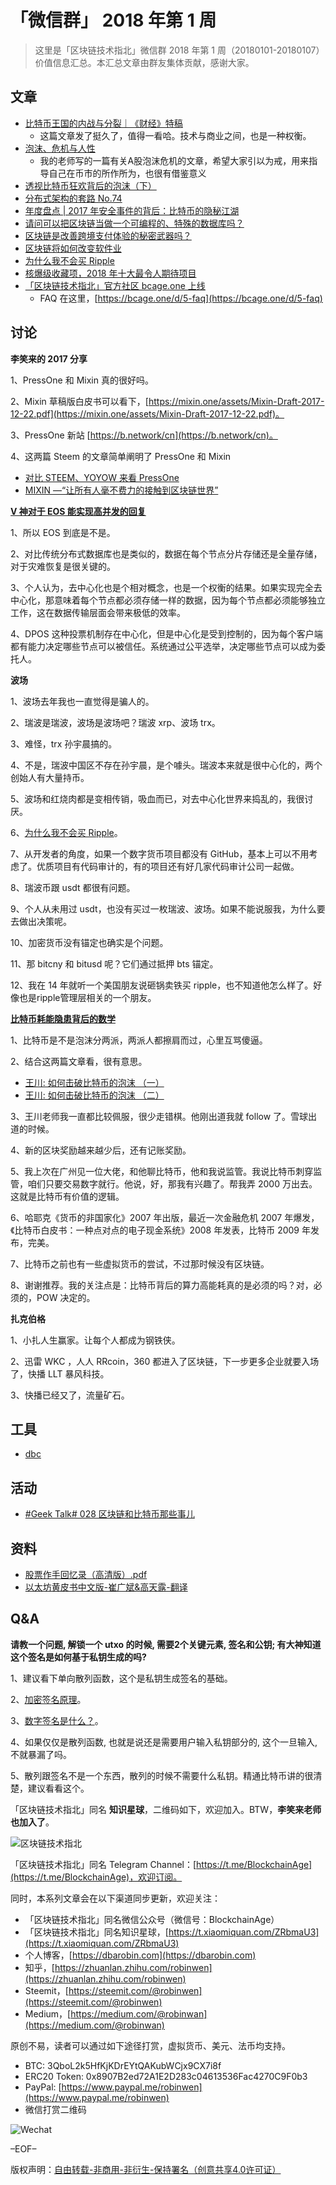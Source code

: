 # 「微信群」 2018 年第 1 周

> 这里是「区块链技术指北」微信群 2018 年第 1 周（20180101-20180107）价值信息汇总。本汇总文章由群友集体贡献，感谢大家。

## 文章

* [比特币王国的内战与分裂｜《财经》特稿](https://mp.weixin.qq.com/s/NDQjhfzZDPZ8AolnpW-QAA)
    - 这篇文章发了挺久了，值得一看哈。技术与商业之间，也是一种权衡。
* [泡沫、危机与人性](https://mp.weixin.qq.com/s/F7NX4wSKvDZ4DjwnM0gTwQ)
    - 我的老师写的一篇有关A股泡沫危机的文章，希望大家引以为戒，用来指导自己在币市的所作所为，也很有借鉴意义
* [透视比特币狂欢背后的泡沫（下）](https://mp.weixin.qq.com/s/MLmfQpoLNctD_nvavMf9Tw)
* [分布式架构的套路 No.74](https://mp.weixin.qq.com/s/vJJWpIZ-bTzVl9E3wPLlEw)
* [年度盘点 | 2017 年安全事件的背后：比特币的隐秘江湖](http://www.freebuf.com/news/158454.html)
* [请问可以把区块链当做一个可编程的、特殊的数据库吗？](https://www.bitask.org/question/541)
* [区块链是改善跨境支付体验的秘密武器吗？](http://mp.weixin.qq.com/s/Jp9ZnnSEUHk16y95yHg0Pg)
* [区块链将如何改变软件业](http://blog.eosdata.io/index.php/2017/12/28/qu-kuai-lian-jiang-ru-he-gai-bian-ruan-jian-ye/)
* [为什么我不会买 Ripple](http://mp.weixin.qq.com/s/QNIAl4cIa2XkITwg_bXt-A)
* [核爆级收藏项，2018 年十大最令人期待项目](https://mp.weixin.qq.com/s/fe0JJ3a92b5Jvd1S1ergTA)
* [「区块链技术指北」官方社区 bcage.one 上线](https://mp.weixin.qq.com/s/OUW4K5C4C1IN0Pld5UScdw)
    - FAQ 在这里，[https://bcage.one/d/5-faq](https://bcage.one/d/5-faq)

## 讨论

**李笑来的 2017 分享**

1、PressOne 和 Mixin 真的很好吗。

2、Mixin 草稿版白皮书可以看下，[https://mixin.one/assets/Mixin-Draft-2017-12-22.pdf](https://mixin.one/assets/Mixin-Draft-2017-12-22.pdf)。

3、PressOne 新站 [https://b.network/cn](https://b.network/cn)。

4、这两篇 Steem 的文章简单阐明了 PressOne 和 Mixin

* [对比 STEEM、YOYOW 来看 PressOne](https://steemit.com/cn/@yellowbird/steem-yoyow-pressone)
* [MIXIN —“让所有人毫不费力的接触到区块链世界”](https://steemit.com/cn/@yanqingmu/mixin)

**[V 神对于 EOS 能实现高并发的回复](http://blog.eosdata.io/index.php/2017/07/30/v-shen-dui-yueos-neng-shi-xian-gao-bing-fa-de-hui/)**

1、所以 EOS 到底是不是。

2、对比传统分布式数据库也是类似的，数据在每个节点分片存储还是全量存储，对于灾难恢复是很关键的。

3、个人认为，去中心化也是个相对概念，也是一个权衡的结果。如果实现完全去中心化，那意味着每个节点都必须存储一样的数据，因为每个节点都必须能够独立工作，这在数据传输层面会带来极低的效率。

4、DPOS 这种投票机制存在中心化，但是中心化是受到控制的，因为每个客户端都有能力决定哪些节点可以被信任。系统通过公平选举，决定哪些节点可以成为委托人。

**波场**

1、波场去年我也一直觉得是骗人的。

2、瑞波是瑞波，波场是波场吧？瑞波 xrp、波场 trx。

3、难怪，trx 孙宇晨搞的。

4、不是，瑞波中国区不存在孙宇晨，是个噱头。瑞波本来就是很中心化的，两个创始人有大量持币。

5、波场和红烧肉都是变相传销，吸血而已，对去中心化世界来捣乱的，我很讨厌。

6、[为什么我不会买 Ripple](http://mp.weixin.qq.com/s/QNIAl4cIa2XkITwg_bXt-A)。

7、从开发者的角度，如果一个数字货币项目都没有 GitHub，基本上可以不用考虑了。优质项目有代码审计的，有的项目还有好几家代码审计公司一起做。

8、瑞波币跟 usdt 都很有问题。

9、个人从未用过 usdt，也没有买过一枚瑞波、波场。如果不能说服我，为什么要去做出决策呢。

10、加密货币没有锚定也确实是个问题。

11、那 bitcny 和 bitusd 呢？它们通过抵押 bts 锚定。

12、我在 14 年就听一个美国朋友说砸锅卖铁买 ripple，也不知道他怎么样了。好像也是ripple管理层相关的一个朋友。

**[比特币耗能隐患背后的数学](http://mp.weixin.qq.com/s/Kabmi7gq9AqheuSFrMGSYw)**

1、比特币是不是泡沫分两派，两派人都擦肩而过，心里互骂傻逼。

2、结合这两篇文章看，很有意思。

* [王川: 如何击破比特币的泡沫 （一）](https://mp.weixin.qq.com/s/3ShpOgz6eDwdc69oPiugew)
* [王川: 如何击破比特币的泡沫 （二）](https://mp.weixin.qq.com/s/hTU5VhcwooTMwYVcET4ctw)

3、王川老师我一直都比较佩服，很少走错棋。他刚出道我就 follow 了。雪球出道的时候。

4、新的区块奖励越来越少后，还有记账奖励。

5、我上次在广州见一位大佬，和他聊比特币，他和我说监管。我说比特币刺穿监管，咱们只要交易数字就行。他说，好，那我有兴趣了。帮我弄 2000 万出去。这就是比特币有价值的逻辑。

6、哈耶克《货币的非国家化》2007 年出版，最近一次金融危机 2007 年爆发，《比特币白皮书：一种点对点的电子现金系统》2008 年发表，比特币 2009 年发布，完美。

7、比特币之前也有一些虚拟货币的尝试，不过那时候没有区块链。

8、谢谢推荐。我的关注点是：比特币背后的算力高能耗真的是必须的吗？对，必须的，POW 决定的。

**扎克伯格**

1、小扎人生赢家。让每个人都成为钢铁侠。

2、迅雷 WKC ，人人 RRcoin，360 都进入了区块链，下一步更多企业就要入场了，快播 LLT 暴风科技。

3、快播已经又了，流量矿石。

## 工具

* [dbc](https://github.com/halfss/dbc)

## 活动

* [#Geek Talk# 028 区块链和比特币那些事儿](https://mp.weixin.qq.com/s/UkZU2soEGvQMW7adiGm4RQ)

## 资料

* [股票作手回忆录（高清版）.pdf](https://git.io/vNkCX)
* [以太坊黄皮书中文版-崔广斌&高天露-翻译](https://git.io/vNkC1)

## Q&A

**请教一个问题,  解锁一个 utxo 的时候, 需要2个关键元素, 签名和公钥; 有大神知道这个签名是如何基于私钥生成的吗?**

1、建议看下单向散列函数，这个是私钥生成签名的基础。

2、[加密签名原理](http://blog.psjay.com/posts/sign-method-and-principle/)。

3、[数字签名是什么？](http://www.ruanyifeng.com/blog/2011/08/what_is_a_digital_signature.html)。

4、如果仅仅是散列函数, 也就是说还是需要用户输入私钥部分的, 这个一旦输入, 不就暴漏了吗。

5、散列跟签名不是一个东西，散列的时候不需要什么私钥。精通比特币讲的很清楚，建议看看这个。

「区块链技术指北」同名 **知识星球**，二维码如下，欢迎加入。BTW，**李笑来老师也加入了**。

![区块链技术指北](https://i.imgur.com/pQxlDqF.jpg)

「区块链技术指北」同名 Telegram Channel：[https://t.me/BlockchainAge](https://t.me/BlockchainAge)，欢迎订阅。

同时，本系列文章会在以下渠道同步更新，欢迎关注：

* 「区块链技术指北」同名微信公众号（微信号：BlockchainAge）
* 「区块链技术指北」同名知识星球，[https://t.xiaomiquan.com/ZRbmaU3](https://t.xiaomiquan.com/ZRbmaU3)
* 个人博客，[https://dbarobin.com](https://dbarobin.com)
* 知乎，[https://zhuanlan.zhihu.com/robinwen](https://zhuanlan.zhihu.com/robinwen)
* Steemit，[https://steemit.com/@robinwen](https://steemit.com/@robinwen)
* Medium，[https://medium.com/@robinwan](https://medium.com/@robinwan)

原创不易，读者可以通过如下途径打赏，虚拟货币、美元、法币均支持。

* BTC: 3QboL2k5HfKjKDrEYtQAKubWCjx9CX7i8f
* ERC20 Token: 0x8907B2ed72A1E2D283c04613536Fac4270C9F0b3
* PayPal: [https://www.paypal.me/robinwen](https://www.paypal.me/robinwen)
* 微信打赏二维码

![Wechat](https://i.imgur.com/SzoNl5b.jpg)

–EOF–

版权声明：[自由转载-非商用-非衍生-保持署名（创意共享4.0许可证）](http://creativecommons.org/licenses/by-nc-nd/4.0/deed.zh)